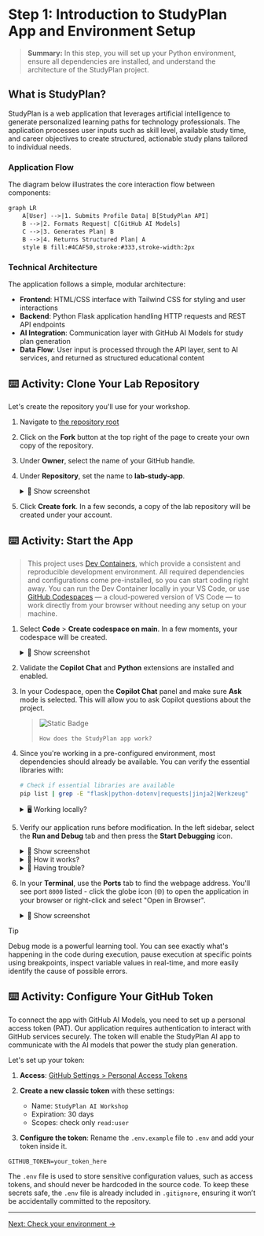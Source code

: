 # Step 1: Introduction to StudyPlan App and Environment Setup

> **Summary:**
> In this step, you will set up your Python environment, ensure all dependencies are installed, and understand the architecture of the StudyPlan project.

## What is StudyPlan?

StudyPlan is a web application that leverages artificial intelligence to generate personalized learning paths for technology professionals. The application processes user inputs such as skill level, available study time, and career objectives to create structured, actionable study plans tailored to individual needs.

### Application Flow

The diagram below illustrates the core interaction flow between components:

```mermaid
graph LR
    A[User] -->|1. Submits Profile Data| B[StudyPlan API]
    B -->|2. Formats Request| C[GitHub AI Models]
    C -->|3. Generates Plan| B
    B -->|4. Returns Structured Plan| A
    style B fill:#4CAF50,stroke:#333,stroke-width:2px
```

### Technical Architecture

The application follows a simple, modular architecture:

- **Frontend**: HTML/CSS interface with Tailwind CSS for styling and user interactions
- **Backend**: Python Flask application handling HTTP requests and REST API endpoints
- **AI Integration**: Communication layer with GitHub AI Models for study plan generation
- **Data Flow**: User input is processed through the API layer, sent to AI services, and returned as structured educational content

## ⌨️ Activity: Clone Your Lab Repository

Let's create the repository you'll use for your workshop.

1. Navigate to [the repository root](/)
2. Click on the **Fork** button at the top right of the page to create your own copy of the repository.
3. Under **Owner**, select the name of your GitHub handle.
4. Under **Repository**, set the name to **lab-study-app**.

   <details>
      <summary>📸 Show screenshot</summary>
       <img src="images/1-fork-configuration.png" alt="Screenshot of Fork configuration" />
   </details>

5. Click **Create fork**. In a few seconds, a copy of the lab repository will be created under your account.

## ⌨️ Activity: Start the App

> This project uses [Dev Containers](https://code.visualstudio.com/docs/devcontainers/containers), which provide a consistent and reproducible development environment. All required dependencies and configurations come pre-installed, so you can start coding right away. You can run the Dev Container locally in your VS Code, or use [GitHub Codespaces](https://github.com/features/codespaces) — a cloud-powered version of VS Code — to work directly from your browser without needing any setup on your machine.

1. Select **Code** > **Create codespace on main**. In a few moments, your codespace will be created.

   <details>
      <summary>📸 Show screenshot</summary>
       <img src="images/1-create-codespace.png" alt="Screenshot of Create codespace on main" />
   </details>

2. Validate the **Copilot Chat** and **Python** extensions are installed and enabled.

3. In your Codespace, open the **Copilot Chat** panel and make sure **Ask** mode is selected. This will allow you to ask Copilot questions about the project.

   > ![Static Badge](https://img.shields.io/badge/-Prompt-text?style=social&logo=github%20copilot)
   >
   > ```prompt
   > How does the StudyPlan app work?
   > ```

4. Since you're working in a pre-configured environment, most dependencies should already be available. You can verify the essential libraries with:

    ```bash
    # Check if essential libraries are available
    pip list | grep -E "flask|python-dotenv|requests|jinja2|Werkzeug"
    ```

   <details>
      <summary>🖥️ Working locally?</summary>
      
      **For local environment users (Windows):**

      If you're setting up the environment on your local Windows machine, follow these steps:

      ```bash
      # Create a Python virtual environment to isolate dependencies
      python -m venv venv

      # Activate the virtual environment in PowerShell
      .\venv\Scripts\Activate.ps1

      # OR for Windows CMD:
      # venv\Scripts\activate.bat

      # Install all dependencies listed in requirements.txt
      pip install -r requirements.txt
      ```

      **For local environment users (Linux/Mac):**

      If you're setting up the environment on your local Linux/Mac machine, follow these steps:

      ```bash
      python -m venv venv
      source venv/bin/activate
      pip install -r requirements.txt
      ```
   </details>

5. Verify our application runs before modification. In the left sidebar, select the **Run and Debug** tab and then press the **Start Debugging** icon.

   <details>
      <summary>📸 Show screenshot</summary>
       <img src="images/1-start-debug.png" alt="Screenshot of Run and Debug tab" />
   </details>

   <details>
      <summary>🤔 How it works?</summary><br/>
   
      The `launch.json` file in the `.vscode` folder defines debugging configurations for VS Code. It allows you to start the application in debug mode with a single click, set breakpoints to examine variables during execution, step through code, and view logs and outputs in real-time. This configuration is already prepared specifically for this Flask project.
   </details>

   <details>
      <summary>🤷 Having trouble?</summary><br/>

    If the **Run and Debug** area is empty, try reloading VS Code: Open the command palette (`Ctrl`+`Shift`+`P`) and search for `Developer: Reload Window`.

   </details>

6. In your **Terminal**, use the **Ports** tab to find the webpage address. You'll see port ``8000`` listed - click the globe icon (🌐) to open the application in your browser or right-click and select "Open in Browser".

     <details>
      <summary>📸 Show screenshot</summary>
       <img src="images/1-ports-tab.png" alt="Screenshot of Ports tab" />
         <img src="images/1-app-preview.png" alt="Screenshot of StudyApp" />
   </details>

> [!TIP]
> Debug mode is a powerful learning tool. You can see exactly what's happening in the code during execution, pause execution at specific points using breakpoints, inspect variable values in real-time, and more easily identify the cause of possible errors.

## ⌨️ Activity: Configure Your GitHub Token

To connect the app with GitHub AI Models, you need to set up a personal access token (PAT). Our application requires authentication to interact with GitHub services securely. The token will enable the StudyPlan AI app to communicate with the AI models that power the study plan generation.

Let's set up your token:

1. **Access**: [GitHub Settings > Personal Access Tokens](https://github.com/settings/tokens)

2. **Create a new classic token** with these settings:
   - Name: `StudyPlan AI Workshop`
   - Expiration: 30 days
   - Scopes: check only `read:user`

3. **Configure the token**: Rename the `.env.example` file to `.env` and add your token inside it.

```
GITHUB_TOKEN=your_token_here
```

The `.env` file is used to store sensitive configuration values, such as access tokens, and should never be hardcoded in the source code. To keep these secrets safe, the `.env` file is already included in `.gitignore`, ensuring it won’t be accidentally committed to the repository.

---

[Next: Check your environment →](02-step.md)
